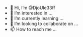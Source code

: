 - 👋 Hi, I’m @DjoUle33ff
- 👀 I’m interested in ...
- 🌱 I’m currently learning ...
- 💞️ I’m looking to collaborate on ...
- 📫 How to reach me ...

<!---
DjoUle33ff/DjoUle33ff is a ✨ special ✨ repository because its `README.md` (this file) appears on your GitHub profile.
You can click the Preview link to take a look at your changes.
--->
